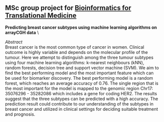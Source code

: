## MSc group project for [Bioinformatics for Translational Medicine](https://research.vu.nl/en/courses/bioinformatics-for-translational-medicine-4)
**Predicting breast cancer subtypes using machine learning algorithms on arrayCGH data** \

*Abstract* \
Breast cancer is the most common type of cancer in women. Clinical outcome is highly variable and depends on the molecular profile of the tumour. Here we attempt to distinguish among the three tumour subtypes using four machine learning algorithms: k-nearest neighbours (kNN), random forests, decision tree and support vector machine (SVM). We aim to find the best performing model and the most important feature which can be used for biomarker discovery. The best performing model is a random forest, which reaches an average accuracy of 0.76. The single region that is the most important for the model is mapped to the genomic region Chr17: 35076296 - 35282086 which includes a gene for coding HER2. The results suggest that the three subtypes can be predicted with a high accuracy. The prediction result could contribute to our understanding of the subtypes in breast cancer and utilized in clinical settings for deciding suitable treatment and prognosis.
